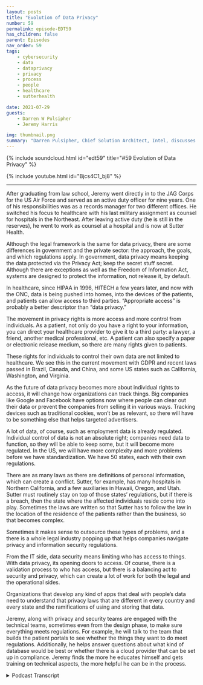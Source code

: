 ```yaml
---
layout: posts
title: "Evolution of Data Privacy"
number: 59
permalink: episode-EDT59
has_children: false
parent: Episodes
nav_order: 59
tags:
    - cybersecurity
    - data
    - dataprivacy
    - privacy
    - process
    - people
    - healthcare
    - sutterhealth

date: 2021-07-29
guests:
    - Darren W Pulsipher
    - Jeremy Harris

img: thumbnail.png
summary: "Darren Pulsipher, Chief Solution Architect, Intel, discusses what data privacy really means and its future direction with Jeremy Harris, Assistant General Counsel – Privacy/Information Security, at Sutter Health."
---
```


{% include soundcloud.html id="edt59" title="#59 Evolution of Data Privacy" %}

{% include youtube.html id="Bjcs4C1_bj8" %}

---

After graduating from law school, Jeremy went directly in to the JAG Corps for the US Air Force and served as an active duty officer for nine years. One of his responsibilities was as a records manager for two different offices. He switched his focus to healthcare with his last military assignment as counsel for hospitals in the Northeast. After leaving active duty (he is still in the reserves), he went to work as counsel at a hospital and is now at Sutter Health.

Although the legal framework is the same for data privacy, there are some differences in government and the private sector: the approach, the goals, and which regulations apply. In government, data privacy means keeping the data protected via the Privacy Act; keep the secret stuff secret. Although there are exceptions as well as the Freedom of Information Act, systems are designed to protect the information, not release it, by default.

In healthcare, since HIPAA in 1996, HITECH a few years later, and now with the ONC, data is being pushed into homes, into the devices of the patients, and patients can allow access to third parties. “Appropriate access” is probably a better descriptor than “data privacy.”

The movement in privacy rights is more access and more control from individuals. As a patient, not only do you have a right to your information, you can direct your healthcare provider to give it to a third party: a lawyer, a friend, another medical professional, etc. A patient can also specify a paper or electronic release medium, so there are many rights given to patients.

These rights for individuals to control their own data are not limited to healthcare. We see this in the current movement with GDPR and recent laws passed in Brazil, Canada, and China, and some US states such as California, Washington, and Virginia.

As the future of data privacy becomes more about individual rights to access, it will change how organizations can track things. Big companies like Google and Facebook have options now where people can clear out their data or prevent the companies from selling it in various ways. Tracking devices such as traditional cookies, won’t be as relevant, so there will have to be something else that helps targeted advertisers.

A lot of data, of course, such as employment data is already regulated. Individual control of data is not an absolute right; companies need data to function, so they will be able to keep some, but it will become more regulated. In the US, we will have more complexity and more problems before we have standardization. We have 50 states, each with their own regulations.

There are as many laws as there are definitions of personal information, which can create a conflict. Sutter, for example, has many hospitals in Northern California, and a few auxiliaries in Hawaii, Oregon, and Utah. Sutter must routinely stay on top of those states’ regulations, but if there is a breach, then the state where the affected individuals reside come into play. Sometimes the laws are written so that Sutter has to follow the law in the location of the residence of the patients rather than the business, so that becomes complex.

Sometimes it makes sense to outsource these types of problems, and a there is a whole legal industry popping up that helps companies navigate privacy and information security regulations.

From the IT side, data security means limiting who has access to things. With data privacy, its opening doors to access. Of course, there is a validation process to who has access, but there is a balancing act to security and privacy, which can create a lot of work for both the legal and the operational sides.

Organizations that develop any kind of apps that deal with people’s data need to understand that privacy laws that are different in every country and every state and the ramifications of using and storing that data.

Jeremy, along with privacy and security teams are engaged with the technical teams, sometimes even from the design phase, to make sure everything meets regulations. For example, he will talk to the team that builds the patient portals to see whether the things they want to do meet regulations. Additionally, he helps answer questions about what kind of database would be best or whether there is a cloud provider that can be set up in compliance. Jeremy finds the more he educates himself and gets training on technical aspects, the more helpful he can be in the process. 




<details>
<summary> Podcast Transcript </summary>

<p></p>

</details>
